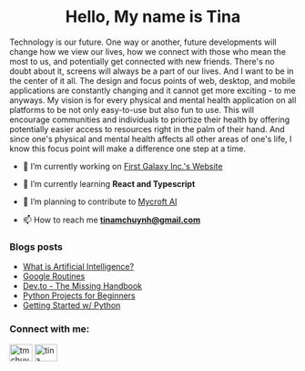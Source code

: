 <h1 align="center">Hello, My name is Tina</h1>
<p align="left">Technology is our future. One way or another, future developments will change how we view our lives, how we connect with those who mean the most to us, and potentially get connected with new friends. There's no doubt about it, screens will always be a part of our lives. And I want to be in the center of it all. The design and focus points of web, desktop, and mobile applications are constantly changing and it cannot get more exciting - to me anyways. My vision is for every physical and mental health application on all platforms to be not only easy-to-use but also fun to use. This will encourage communities and individuals to priortize their health by offering potentially easier access to resources right in the palm of their hand. And since one's physical and mental health affects all other areas of one's life, I know this focus point will make a difference one step at a time.</p>

- 🔭 I’m currently working on [First Galaxy Inc.'s Website](https://github.com/t-mc-huynh/firstgalaxy)

- 🌱 I’m currently learning **React and Typescript**

- 👯 I’m planning to contribute to [Mycroft AI](https://mycroft.ai/contribute/)

- 📫 How to reach me **tinamchuynh@gmail.com**

### Blogs posts
<!-- BLOG-POST-LIST:START -->
- [What is Artificial Intelligence?](https://dev.to/tmchuynh/what-is-artificial-intelligence-maj)
- [Google Routines](https://dev.to/tmchuynh/google-routines-20bm)
- [Dev.to - The Missing Handbook](https://dev.to/tmchuynh/devto-the-missing-handbook-3m8)
- [Python Projects for Beginners](https://dev.to/tmchuynh/python-projects-for-beginners-2p90)
- [Getting Started w/ Python](https://dev.to/tmchuynh/getting-started-w-python-4e92)
<!-- BLOG-POST-LIST:END -->

<h3 align="left">Connect with me:</h3>
<p align="left">
<a href="https://dev.to/tmchuynh" target="blank"><img align="center" src="https://raw.githubusercontent.com/rahuldkjain/github-profile-readme-generator/master/src/images/icons/Social/devto.svg" alt="tmchuynh" height="30" width="40" /></a>
<a href="https://linkedin.com/in/tina huynh" target="blank"><img align="center" src="https://raw.githubusercontent.com/rahuldkjain/github-profile-readme-generator/master/src/images/icons/Social/linked-in-alt.svg" alt="tina huynh" height="30" width="40" /></a>
</p>
